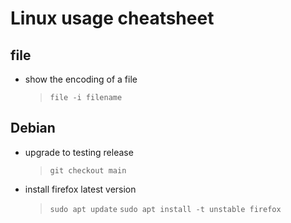 #   Linux usage cheatsheet    #
##  file  ##
-   show the encoding of a file
    > `file -i filename`

##  Debian  ##
-   upgrade to testing release
    >   `git checkout main`

-   install firefox latest version
    >   `sudo apt update`
    >   `sudo apt install -t unstable firefox`
